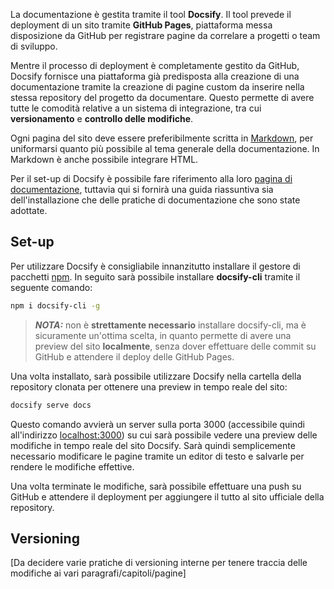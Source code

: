La documentazione è gestita tramite il tool **Docsify**. Il tool prevede il deployment di un sito tramite **GitHub Pages**, piattaforma messa disposizione da GitHub per registrare pagine da correlare a progetti o team di sviluppo.

Mentre il processo di deployment è completamente gestito da GitHub, Docsify fornisce una piattaforma già predisposta alla creazione di una documentazione tramite la creazione di pagine custom da inserire nella stessa repository del progetto da documentare. Questo permette di avere tutte le comodità relative a un sistema di integrazione, tra cui **versionamento** e **controllo delle modifiche**.

Ogni pagina del sito deve essere preferibilmente scritta in [Markdown](https://www.markdownguide.org/), per uniformarsi quanto più possibile al tema generale della documentazione. In Markdown è anche possibile integrare HTML.

Per il set-up di Docsify è possibile fare riferimento alla loro [pagina di documentazione](https://docsify.js.org/#/quickstart), tuttavia qui si fornirà una guida riassuntiva sia dell'installazione che delle pratiche di documentazione che sono state adottate.

## Set-up

Per utilizzare Docsify è consigliabile innanzitutto installare il gestore di pacchetti [npm](https://docs.npmjs.com/downloading-and-installing-node-js-and-npm). In seguito sarà possibile installare **docsify-cli** tramite il seguente comando:

```bash
npm i docsify-cli -g
```

> **_NOTA:_**  non è **strettamente necessario** installare docsify-cli, ma è sicuramente un'ottima scelta, in quanto permette di avere una preview del sito **localmente**, senza dover effettuare delle commit su GitHub e attendere il deploy delle GitHub Pages.

Una volta installato, sarà possibile utilizzare Docsify nella cartella della repository clonata per ottenere una preview in tempo reale del sito:

```bash
docsify serve docs
```

Questo comando avvierà un server sulla porta 3000 (accessibile quindi all'indirizzo [localhost:3000](localhost:3000)) su cui sarà possibile vedere una preview delle modifiche in tempo reale del sito Docsify. Sarà quindi semplicemente necessario modificare le pagine tramite un editor di testo e salvarle per rendere le modifiche effettive.

Una volta terminate le modifiche, sarà possibile effettuare una push su GitHub e attendere il deployment per aggiungere il tutto al sito ufficiale della repository.

## Versioning

[Da decidere varie pratiche di versioning interne per tenere traccia delle modifiche ai vari paragrafi/capitoli/pagine]
